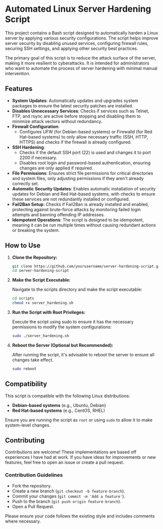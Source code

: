 # Automated Linux Server Hardening Script

This project contains a Bash script designed to automatically harden a Linux server by applying various security configurations. The script helps improve server security by disabling unused services, configuring firewall rules, securing SSH settings, and applying other security best practices.

The primary goal of this script is to reduce the attack surface of the server, making it more resilient to cyberattacks. It is intended for administrators who want to automate the process of server hardening with minimal manual intervention.

## Features

- **System Updates**: Automatically updates and upgrades system packages to ensure the latest security patches are installed.
- **Disables Unnecessary Services**: Checks if services such as Telnet, FTP, and rsync are active before stopping and disabling them to minimize attack vectors without redundancy.
- **Firewall Configuration**:
  - Configures UFW (for Debian-based systems) or Firewalld (for Red Hat-based systems) to only allow necessary traffic (SSH, HTTP, HTTPS) and checks if the firewall is already configured.
- **SSH Hardening**:
  - Checks if the default SSH port (22) is used and changes it to port 2200 if necessary.
  - Disables root login and password-based authentication, ensuring changes are only applied if required.
- **File Permissions**: Ensures strict file permissions for critical directories and system files, only adjusting permissions if they aren't already correctly set.
- **Automatic Security Updates**: Enables automatic installation of security updates for Debian and Red Hat-based systems, with checks to ensure these services are not redundantly installed or configured.
- **Fail2Ban Setup**: Checks if Fail2Ban is already installed and enabled, protecting against brute-force attacks by monitoring failed login attempts and banning offending IP addresses.
- **Idempotent Operations**: The script is designed to be idempotent, meaning it can be run multiple times without causing redundant actions or breaking the system.

## How to Use

1. **Clone the Repository:**

   ```bash
   git clone https://github.com/yourusername/server-hardening-script.git
   cd server-hardening-script

   ```

2. **Make the Script Executable:**

    Navigate to the scripts directory and make the script executable:

    ```bash
    cd scripts
    chmod +x server_hardening.sh
    ```

3. **Run the Script with Root Privileges:**

    Execute the script using sudo to ensure it has the necessary permissions to modify the system configurations:
    
    ```bash
    sudo ./server_hardening.sh
    ```

4. **Reboot the Server (Optional but Recommended):**

    After running the script, it's advisable to reboot the server to ensure all changes take effect.

    ```bash
    sudo reboot
    ```

## Compatibility

This script is compatible with the following Linux distributions:

- **Debian-based systems** (e.g., Ubuntu, Debian)
- **Red Hat-based systems** (e.g., CentOS, RHEL)

Ensure you are running the script as `root` or using `sudo` to allow it to make system-level changes.

## Contributing

Contributions are welcome! These implementations are based off experiences I have had at work. If you have ideas for improvements or new features, feel free to open an issue or create a pull request.

### Contribution Guidelines

- Fork the repository.
- Create a new branch (`git checkout -b feature-branch`).
- Commit your changes (`git commit -m 'Add a feature'`).
- Push to the branch (`git push origin feature-branch`).
- Open a Pull Request.

Please ensure your code follows the existing style and includes comments where necessary.



